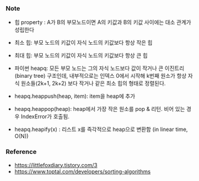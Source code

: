 ### Note
- 힙 property : A가 B의 부모노드이면 A의 키값과 B의 키값 사이에는 대소 관계가 성립한다

- 최소 힙: 부모 노드의 키값이 자식 노드의 키값보다 항상 작은 힙

- 최대 힙: 부모 노드의 키값이 자식 노드의 키값보다 항상 큰 힙

- 파이썬 heapq: 모든 부모 노드는 그의 자식 노드보다 값이 작거나 큰 이진트리(binary tree) 구조인데, 내부적으로는 인덱스 0에서 시작해 k번째 원소가 항상 자식 원소들(2k+1, 2k+2) 보다 작거나 같은 최소 힙의 형태로 정렬된다. 

- heapq.heappush(heap, item): item을 heap에 추가

- heapq.heappop(heap): heap에서 가장 작은 원소를 pop & 리턴. 비어 있는 경우 IndexError가 호출됨. 

- heapq.heapify(x) : 리스트 x를 즉각적으로 heap으로 변환함 (in linear time, O(N))

### Reference
- https://littlefoxdiary.tistory.com/3
- https://www.toptal.com/developers/sorting-algorithms